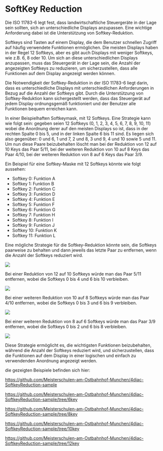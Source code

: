 # SoftKey Reduction

Die ISO 11783-6 legt fest, dass landwirtschaftliche Steuergeräte in der Lage sein sollten, sich an unterschiedliche Displays anzupassen. Eine wichtige Anforderung dabei ist die Unterstützung von Softkey-Reduktion.

Softkeys sind Tasten auf einem Display, die dem Benutzer schnellen Zugriff auf häufig verwendete Funktionen ermöglichen. Die meisten Displays haben in der Regel 12 Softkeys, aber es gibt auch Displays mit weniger Softkeys, wie z.B. 6, 8 oder 10. Um sich an diese unterschiedlichen Displays anzupassen, muss das Steuergerät in der Lage sein, die Anzahl der angezeigten Softkeys zu reduzieren, um sicherzustellen, dass alle Funktionen auf dem Display angezeigt werden können.

Die Notwendigkeit der Softkey-Reduktion in der ISO 11783-6 liegt darin, dass es unterschiedliche Displays mit unterschiedlichen Anforderungen in Bezug auf die Anzahl der Softkeys gibt. Durch die Unterstützung von Softkey-Reduktion kann sichergestellt werden, dass das Steuergerät auf jedem Display ordnungsgemäß funktioniert und der Benutzer alle Funktionen bequem erreichen kann.

In einer Beispielhaften Softkeymask, mit 12 Softkeys. Eine Strategie kann wie folgt sein: gegeben seien 12 Softkeys (0, 1, 2, 3, 4, 5, 6, 7, 8, 9, 10, 11) wobei die Anordnung derer auf den meisten Displays so ist, dass in der rechten Spalte 0 bis 5, und in der linken Spalte 6 bis 11 sind. Es liegen sich also gegenüber: 0 und 6, 1 und 7, 2 und 8, 3 und 9, 4 und 10 sowie 5 und 11. Um nun diese Paare beizubehalten löscht man bei der Reduktion von 12 auf 10 Keys das Paar 5/11, bei der weiteren Reduktion von 10 auf 8 Keys das Paar 4/10, bei der weiteren Reduktion von 8 auf 6 Keys das Paar 3/9.

Ein Beispiel für eine Softkey-Maske mit 12 Softkeys könnte wie folgt aussehen:

*   Softkey 0: Funktion A
*   Softkey 1: Funktion B  
*   Softkey 2: Funktion C  
*   Softkey 3: Funktion D  
*   Softkey 4: Funktion E  
*   Softkey 5: Funktion F  
*   Softkey 6: Funktion G  
*   Softkey 7: Funktion H  
*   Softkey 8: Funktion I  
*   Softkey 9: Funktion J  
*   Softkey 10: Funktion K  
*   Softkey 11: Funktion L

Eine mögliche Strategie für die Softkey-Reduktion könnte sein, die Softkeys paarweise zu behalten und dann jeweils das letzte Paar zu entfernen, wenn die Anzahl der Softkeys reduziert wird.

![](https://user-images.githubusercontent.com/69573151/213753461-517b1bef-2608-4c40-8679-921c4a99ed36.png)

Bei einer Reduktion von 12 auf 10 Softkeys würde man das Paar 5/11 entfernen, wobei die Softkeys 0 bis 4 und 6 bis 10 verbleiben.

![](https://user-images.githubusercontent.com/69573151/213754278-dc004bc9-1497-4ae4-ad96-d27389a3194f.png)

Bei einer weiteren Reduktion von 10 auf 8 Softkeys würde man das Paar 4/10 entfernen, wobei die Softkeys 0 bis 3 und 6 bis 9 verbleiben.

![](https://user-images.githubusercontent.com/69573151/213755659-3d57694f-413e-48df-a253-a3a3a89c928e.png)

Bei einer weiteren Reduktion von 8 auf 6 Softkeys würde man das Paar 3/9 entfernen, wobei die Softkeys 0 bis 2 und 6 bis 8 verbleiben.

![](https://user-images.githubusercontent.com/69573151/213755944-66ff8a24-ba9f-4b98-99cd-f683ee9c8265.png)

Diese Strategie ermöglicht es, die wichtigsten Funktionen beizubehalten, während die Anzahl der Softkeys reduziert wird, und sicherzustellen, dass die Funktionen auf dem Display in einer logischen und einfach zu verwendenden Anordnung angezeigt werden.


die gezeigten Beispiele befinden sich hier: 

https://github.com/Meisterschulen-am-Ostbahnhof-Munchen/4diac-SoftkeyReduction-sample

https://github.com/Meisterschulen-am-Ostbahnhof-Munchen/4diac-SoftkeyReduction-sample/tree/6key

https://github.com/Meisterschulen-am-Ostbahnhof-Munchen/4diac-SoftkeyReduction-sample/tree/8key

https://github.com/Meisterschulen-am-Ostbahnhof-Munchen/4diac-SoftkeyReduction-sample/tree/10key

https://github.com/Meisterschulen-am-Ostbahnhof-Munchen/4diac-SoftkeyReduction-sample/tree/12key
